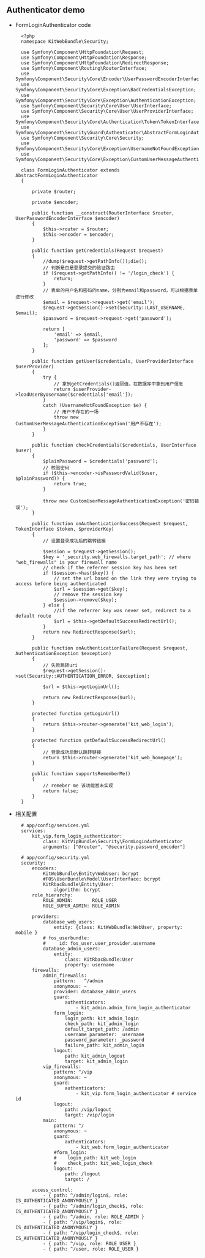 ## Authenticator demo
- FormLoginAuthenticator code

		<?php
		namespace KitWebBundle\Security;
		
		use Symfony\Component\HttpFoundation\Request;
		use Symfony\Component\HttpFoundation\Response;
		use Symfony\Component\HttpFoundation\RedirectResponse;
		use Symfony\Component\Routing\RouterInterface;
		use Symfony\Component\Security\Core\Encoder\UserPasswordEncoderInterface;
		use Symfony\Component\Security\Core\Exception\BadCredentialsException;
		use Symfony\Component\Security\Core\Exception\AuthenticationException;
		use Symfony\Component\Security\Core\User\UserInterface;
		use Symfony\Component\Security\Core\User\UserProviderInterface;
		use Symfony\Component\Security\Core\Authentication\Token\TokenInterface;
		use Symfony\Component\Security\Guard\Authenticator\AbstractFormLoginAuthenticator;
		use Symfony\Component\Security\Core\Security;
		use Symfony\Component\Security\Core\Exception\UsernameNotFoundException;
		use Symfony\Component\Security\Core\Exception\CustomUserMessageAuthenticationException;
		
		class FormLoginAuthenticator extends AbstractFormLoginAuthenticator
		{
		
		    private $router;
		
		    private $encoder;
		
		    public function __construct(RouterInterface $router, UserPasswordEncoderInterface $encoder)
		    {
		        $this->router = $router;
		        $this->encoder = $encoder;
		    }
		
		    public function getCredentials(Request $request)
		    {
		        //dump($request->getPathInfo());die();
				// 判断是否是登录提交的验证路由
		        if ($request->getPathInfo() != '/login_check') {
		            return;
		        }
		        // 表单的用户名和密码的name，分别为email和password，可以根据表单进行修改
		        $email = $request->request->get('email');
		        $request->getSession()->set(Security::LAST_USERNAME, $email);
		        $password = $request->request->get('password');
		        
		        return [
		            'email' => $email,
		            'password' => $password
		        ];
		    }
		
		    public function getUser($credentials, UserProviderInterface $userProvider)
		    {
		        try {
					// 拿到getCredentials()返回值，在数据库中拿到用户信息
		            return $userProvider->loadUserByUsername($credentials['email']);
		        }
		        catch (UsernameNotFoundException $e) {
					// 用户不存在的一场
		            throw new CustomUserMessageAuthenticationException('用户不存在');
		        }
		    }
		
		    public function checkCredentials($credentials, UserInterface $user)
		    {
		        $plainPassword = $credentials['password'];
				// 校验密码
		        if ($this->encoder->isPasswordValid($user, $plainPassword)) {
		            return true;
		        }
		        
		        throw new CustomUserMessageAuthenticationException('密码错误');
		    }
		
		    public function onAuthenticationSuccess(Request $request, TokenInterface $token, $providerKey)
		    {
				// 设置登录成功后的跳转链接
		        
                $session = $request->getSession();
                $key = '_security.web_firewalls.target_path'; // where "web_firewalls" is your firewall name
                // check if the referrer session key has been set
                if ($session->has($key)) {
                    // set the url based on the link they were trying to access before being authenticated
                    $url = $session->get($key);
                    // remove the session key
                    $session->remove($key);
                } else {
                    //if the referrer key was never set, redirect to a default route
                    $url = $this->getDefaultSuccessRedirectUrl();
                }
                return new RedirectResponse($url);
		    }
		
		    public function onAuthenticationFailure(Request $request, AuthenticationException $exception)
		    {
				// 失败跳转uri
		        $request->getSession()->set(Security::AUTHENTICATION_ERROR, $exception);
		        
		        $url = $this->getLoginUrl();
		        
		        return new RedirectResponse($url);
		    }
		
		    protected function getLoginUrl()
		    {
		        return $this->router->generate('kit_web_login');
		    }
		
		    protected function getDefaultSuccessRedirectUrl()
		    {
				// 登录成功后默认跳转链接
		        return $this->router->generate('kit_web_homepage');
		    }
		
		    public function supportsRememberMe()
		    {
				// remeber me 该功能暂未实现
		        return false;
		    }
		}
- 相关配置

		# app/config/services.yml
		services:
		    kit_vip.form_login_authenticator:
		        class: KitVipBundle\Security\FormLoginAuthenticator
		        arguments: ["@router", "@security.password_encoder"]

		# app/config/security.yml
		security:
		    encoders:
		        KitWebBundle\Entity\WebUser: bcrypt
		        #FOS\UserBundle\Model\UserInterface: bcrypt
		        KitRbacBundle\Entity\User:
		            algorithm: bcrypt
		    role_hierarchy:
		        ROLE_ADMIN:       ROLE_USER
		        ROLE_SUPER_ADMIN: ROLE_ADMIN
		
		    providers:
		        database_web_users:
		            entity: {class: KitWebBundle:WebUser, property: mobile }
		        # fos_userbundle:
		        #     id: fos_user.user_provider.username
		        database_admin_users:
		            entity:
		                class: KitRbacBundle:User
		                property: username
		    firewalls:
		        admin_firewalls:
		            pattern:   ^/admin
		            anonymous: ~
		            provider: database_admin_users
		            guard:
		                authenticators:
		                    - kit_admin.admin_form_login_authenticator
		            form_login:
		                login_path: kit_admin_login
		                check_path: kit_admin_login
		                default_target_path: /admin
		                username_parameter: _username
		                password_parameter: _password
		                failure_path: kit_admin_login
		            logout:
		                path: kit_admin_logout
		                target: kit_admin_login
		        vip_firewalls:
		            pattern: ^/vip
		            anonymous: ~
		            guard:
		                authenticators:
		                    - kit_vip.form_login_authenticator # service id
		            logout:
		                path: /vip/logout
		                target: /vip/login
		        main:
		            pattern: ^/
		            anonymous: ~
		            guard:
		                authenticators:
		                    - kit_web.form_login_authenticator
		            #form_login:
		            #    login_path: kit_web_login
		            #    check_path: kit_web_login_check
		            logout:
		                path: /logout
		                target: /
		
		    access_control:
		        - { path: ^/admin/login$, role: IS_AUTHENTICATED_ANONYMOUSLY }
		        - { path: ^/admin/login_check$, role: IS_AUTHENTICATED_ANONYMOUSLY }
		        - { path: ^/admin, role: ROLE_ADMIN }
		        - { path: ^/vip/login$, role: IS_AUTHENTICATED_ANONYMOUSLY }
		        - { path: ^/vip/login_check$, role: IS_AUTHENTICATED_ANONYMOUSLY }
		        - { path: ^/vip, role: ROLE_USER }
		        - { path: ^/user, role: ROLE_USER }
